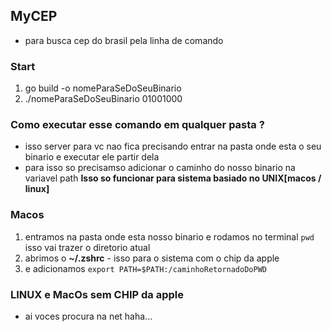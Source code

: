 ## MyCEP
- para busca cep do brasil pela linha de comando

### Start
1. go build -o nomeParaSeDoSeuBinario
2. ./nomeParaSeDoSeuBinario 01001000

### Como executar esse comando em qualquer pasta ?
- isso server para vc nao fica precisando entrar na pasta onde esta o seu binario e executar ele partir dela
- para isso so precisamso adicionar o caminho do nosso binario na variavel path **Isso so funcionar para sistema basiado no UNIX[macos / linux]**

### Macos
1. entramos na pasta onde esta nosso binario e rodamos no terminal ```pwd``` isso vai trazer o diretorio atual
2. abrimos o **~/.zshrc** - isso para o sistema com o chip da apple
3. e adicionamos ``` export PATH=$PATH:/caminhoRetornadoDoPWD ```

### LINUX e MacOs sem CHIP da apple
- ai voces procura na net haha... 
